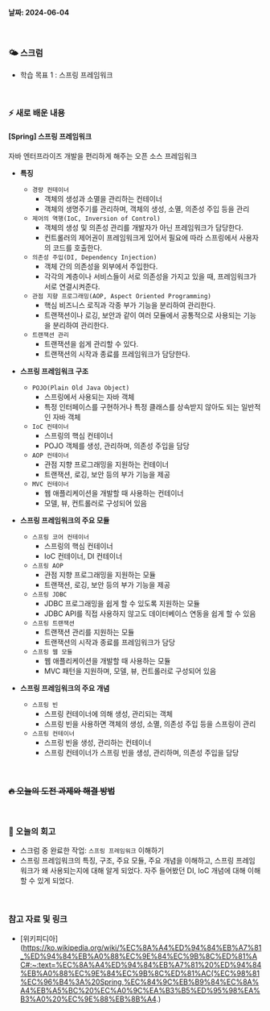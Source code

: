 #### 날짜: 2024-06-04

<br/>

### 🌤️ 스크럼

-   학습 목표 1 : 스프링 프레임워크

<br/>

### ⚡️ 새로 배운 내용

#### [Spring] 스프링 프레임워크

자바 엔터프라이즈 개발을 편리하게 해주는 오픈 소스 프레임워크

-   **특징**

    -   `경량 컨테이너`
        -   객체의 생성과 소멸을 관리하는 컨테이너
        -   객체의 생명주기를 관리하며, 객체의 생성, 소멸, 의존성 주입 등을 관리
    -   `제어의 역행(IoC, Inversion of Control)`
        -   객체의 생성 및 의존성 관리를 개발자가 아닌 프레임워크가 담당한다.
        -   컨트롤러의 제어권이 프레임워크게 있어서 필요에 따라 스프링에서 사용자의 코드를 호출한다.
    -   `의존성 주입(DI, Dependency Injection)`
        -   객체 간의 의존성을 외부에서 주입한다.
        -   각각의 계층이나 서비스들이 서로 의존성을 가지고 있을 때, 프레임워크가 서로 연결시켜준다.
    -   `관점 지향 프로그래밍(AOP, Aspect Oriented Programming)`
        -   핵심 비즈니스 로직과 각종 부가 기능을 분리하여 관리한다.
        -   트랜잭션이나 로깅, 보안과 같이 여러 모듈에서 공통적으로 사용되는 기능을 분리하여 관리한다.
    -   `트랜잭션 관리`
        -   트랜잭션을 쉽게 관리할 수 있다.
        -   트랜잭션의 시작과 종료를 프레임워크가 담당한다.

-   **스프링 프레임워크 구조**

    -   `POJO(Plain Old Java Object)`
        -   스프링에서 사용되는 자바 객체
        -   특정 인터페이스를 구현하거나 특정 클래스를 상속받지 않아도 되는 일반적인 자바 객체
    -   `IoC 컨테이너`
        -   스프링의 핵심 컨테이너
        -   POJO 객체를 생성, 관리하며, 의존성 주입을 담당
    -   `AOP 컨테이너`
        -   관점 지향 프로그래밍을 지원하는 컨테이너
        -   트랜잭션, 로깅, 보안 등의 부가 기능을 제공
    -   `MVC 컨테이너`
        -   웹 애플리케이션을 개발할 때 사용하는 컨테이너
        -   모델, 뷰, 컨트롤러로 구성되어 있음

-   **스프링 프레임워크의 주요 모듈**

    -   `스프링 코어 컨테이너`
        -   스프링의 핵심 컨테이너
        -   IoC 컨테이너, DI 컨테이너
    -   `스프링 AOP`
        -   관점 지향 프로그래밍을 지원하는 모듈
        -   트랜잭션, 로깅, 보안 등의 부가 기능을 제공
    -   `스프링 JDBC`
        -   JDBC 프로그래밍을 쉽게 할 수 있도록 지원하는 모듈
        -   JDBC API를 직접 사용하지 않고도 데이터베이스 연동을 쉽게 할 수 있음
    -   `스프링 트랜잭션`
        -   트랜잭션 관리를 지원하는 모듈
        -   트랜잭션의 시작과 종료를 프레임워크가 담당
    -   `스프링 웹 모듈`
        -   웹 애플리케이션을 개발할 때 사용하는 모듈
        -   MVC 패턴을 지원하며, 모델, 뷰, 컨트롤러로 구성되어 있음

-   **스프링 프레임워크의 주요 개념**

    -   `스프링 빈`
        -   스프링 컨테이너에 의해 생성, 관리되는 객체
        -   스프링 빈을 사용하면 객체의 생성, 소멸, 의존성 주입 등을 스프링이 관리
    -   `스프링 컨테이너`
        -   스프링 빈을 생성, 관리하는 컨테이너
        -   스프링 컨테이너가 스프링 빈을 생성, 관리하며, 의존성 주입을 담당

<br/>

### ~~🔥 오늘의 도전 과제와 해결 방법~~

<br/>

### 🤔 오늘의 회고

-   스크럼 중 완료한 작업: `스프링 프레임워크` 이해하기
-   스프링 프레임워크의 특징, 구조, 주요 모듈, 주요 개념을 이해하고, 스프링 프레임워크가 왜 사용되는지에 대해 알게 되었다. 자주 들어봤던 DI, IoC 개념에 대해 이해할 수 있게 되었다.

<br/>

### 참고 자료 및 링크

-   [위키피디아](https://ko.wikipedia.org/wiki/%EC%8A%A4%ED%94%84%EB%A7%81_%ED%94%84%EB%A0%88%EC%9E%84%EC%9B%8C%ED%81%AC#:~:text=%EC%8A%A4%ED%94%84%EB%A7%81%20%ED%94%84%EB%A0%88%EC%9E%84%EC%9B%8C%ED%81%AC(%EC%98%81%EC%96%B4%3A%20Spring,%EC%84%9C%EB%B9%84%EC%8A%A4%EB%A5%BC%20%EC%A0%9C%EA%B3%B5%ED%95%98%EA%B3%A0%20%EC%9E%88%EB%8B%A4.)
